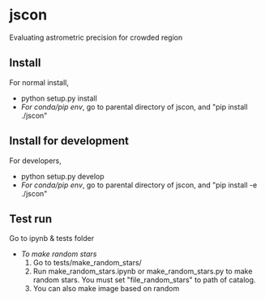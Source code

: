 # jscon
Evaluating astrometric precision for crowded region

## Install 
For normal install, 
* python setup.py install
* *For conda/pip env*, go to parental directory of jscon, and "pip install ./jscon"

## Install for development
For developers, 

* python setup.py develop
*  *For conda/pip env*, go to parental directory of jscon, and "pip install -e ./jscon"

## Test run
Go to ipynb & tests folder
* *To make random stars*  
  1. Go to tests/make_random_stars/  
  2. Run make_random_stars.ipynb or make_random_stars.py to make random stars.  You must set "file_random_stars" to path of catalog.   
  3. You can also make image based on random   
